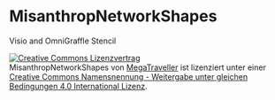 # MisanthropNetworkShapes
Visio and OmniGraffle Stencil

<a rel="license" href="http://creativecommons.org/licenses/by-sa/4.0/"><img alt="Creative Commons Lizenzvertrag" style="border-width:0" src="https://i.creativecommons.org/l/by-sa/4.0/88x31.png" /></a><br /><span xmlns:dct="http://purl.org/dc/terms/" property="dct:title">MisanthropNetworkShapes</span> von <a xmlns:cc="http://creativecommons.org/ns#" href="https://github.com/MegaTraveller/MisanthropNetworkShapes" property="cc:attributionName" rel="cc:attributionURL">MegaTraveller</a> ist lizenziert unter einer <a rel="license" href="http://creativecommons.org/licenses/by-sa/4.0/">Creative Commons Namensnennung - Weitergabe unter gleichen Bedingungen 4.0 International Lizenz</a>.

